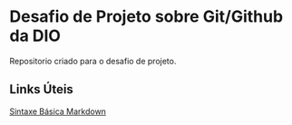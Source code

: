 # Desafio de Projeto sobre Git/Github da DIO
Repositorio criado para o desafio de projeto.

## Links Úteis
[Sintaxe Básica Markdown](https://www.markdownguide.org/getting-started/)
